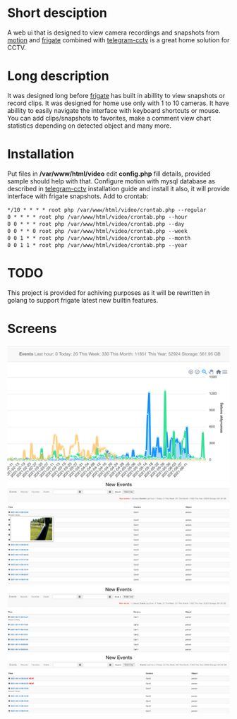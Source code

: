 # Short desciption

A web ui that is designed to view camera recordings and snapshots from [motion](https://motion-project.github.io) and [frigate](https://github.com/blakeblackshear/frigate) combined with [telegram-cctv](https://github.com/e1z0/telegram-cctv) is a great home solution for CCTV.

# Long description

It was designed long before [frigate](https://github.com/blakeblackshear/frigate) has built in abillity to view snapshots or record clips. It was designed for home use only with 1 to 10 cameras. It have abillity to easily navigate the interface with keyboard shortcuts or mouse. You can add clips/snapshots to favorites, make a comment view chart statistics depending on detected object and many more.


# Installation

Put files in **/var/www/html/video** edit **config.php** fill details, provided sample should help with that. Configure motion with mysql database as described in [telegram-cctv](https://github.com/e1z0/telegram-cctv) installation guide and install it also, it will provide interface with frigate snapshots. Add to crontab:
```
*/10 * * * * root php /var/www/html/video/crontab.php --regular
0 * * * * root php /var/www/html/video/crontab.php --hour
0 0 * * * root php /var/www/html/video/crontab.php --day
0 0 * * 0 root php /var/www/html/video/crontab.php --week
0 0 1 * * root php /var/www/html/video/crontab.php --month
0 0 1 1 * root php /var/www/html/video/crontab.php --year

```

# TODO

This project is provided for achiving purposes as it will be rewritten in golang to support frigate latest new builtin features.

# Screens

![](/pics/Screenshot%202021-06-14%20at%2009.02.23.png)
![](/pics/Screenshot%202021-06-14%20at%2009.03.30.png)
![](/pics/Screenshot%202021-06-14%20at%2009.03.44.png)
![](/pics/Screenshot%202021-06-14%20at%2009.04.10.png)
